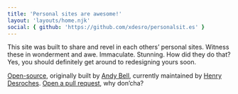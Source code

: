 ```yaml
---
title: 'Personal sites are awesome!'
layout: 'layouts/home.njk'
social: { github: 'https://github.com/xdesro/personalsit.es' }
---
```


This site was built to share and revel in each others’ personal sites. Witness these in wonderment and awe. Immaculate. Stunning. How did they do that? Yes, you should definitely get around to redesigning yours soon.

[Open-source](https://github.com/xdesro/personalsit.es), originally built by [Andy Bell](https://hankchizljaw.com/), currently maintained by [Henry Desroches](https://henry.codes/). [Open a pull request](https://github.com/xdesro/personalsit.es/compare), why don’cha?
